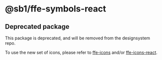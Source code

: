 # @sb1/ffe-symbols-react

## Deprecated package

This package is deprecated, and will be removed from the designsystem repo.

To use the new set of icons, please refer to [ffe-icons](https://github.com/SpareBank1/designsystem/tree/develop/packages/ffe-icons) and/or [ffe-icons-react](https://github.com/SpareBank1/designsystem/tree/develop/packages/ffe-icons-react).
